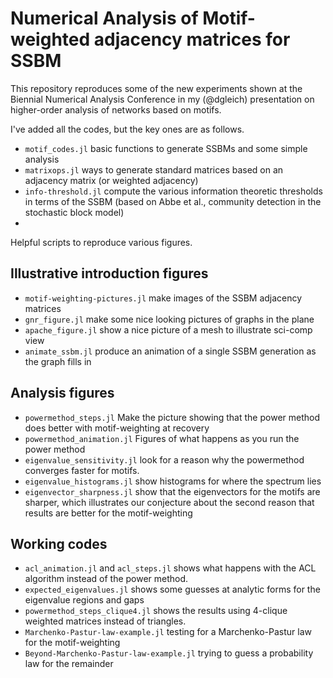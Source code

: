 Numerical Analysis of Motif-weighted adjacency matrices for SSBM
================================================================

This repository reproduces some of the new experiments shown at
the Biennial Numerical Analysis Conference in my (@dgleich) 
presentation on higher-order analysis of networks based on 
motifs. 

I've added all the codes, but the key ones are as follows.

* `motif_codes.jl` basic functions to generate SSBMs and
some simple analysis
* `matrixops.jl` ways to generate standard matrices based
on an adjacency matrix (or weighted adjacency)
* `info-threshold.jl` compute the various information 
theoretic thresholds in terms of the SSBM (based on Abbe
et al., community detection in the stochastic block model)
* 

Helpful scripts to reproduce various figures.

## Illustrative introduction figures
* `motif-weighting-pictures.jl` make images of the SSBM adjacency matrices
* `gnr_figure.jl` make some nice looking pictures of graphs in the plane
* `apache_figure.jl` show a nice picture of a mesh to illustrate sci-comp view
* `animate_ssbm.jl` produce an animation of a single SSBM generation as the graph fills in

## Analysis figures
* `powermethod_steps.jl` Make the picture showing that the power
method does better with motif-weighting at recovery
* `powermethod_animation.jl` Figures of what happens as you run the
power method 
* `eigenvalue_sensitivity.jl` look for a reason why the powermethod
converges faster for motifs.
* `eigenvalue_histograms.jl` show histograms for where the spectrum lies
* `eigenvector_sharpness.jl` show that the eigenvectors for the motifs are
sharper, which illustrates our conjecture about the second reason that results
are better for the motif-weighting

## Working codes
* `acl_animation.jl` and `acl_steps.jl` shows what happens with the ACL
algorithm instead of the power method. 
* `expected_eigenvalues.jl` shows some guesses at analytic forms for 
the eigenvalue regions and gaps
* `powermethod_steps_clique4.jl` shows the results using 4-clique weighted
matrices instead of triangles. 
* `Marchenko-Pastur-law-example.jl` testing for a Marchenko-Pastur law for the motif-weighting
* `Beyond-Marchenko-Pastur-law-example.jl` trying to guess a probability law for the remainder